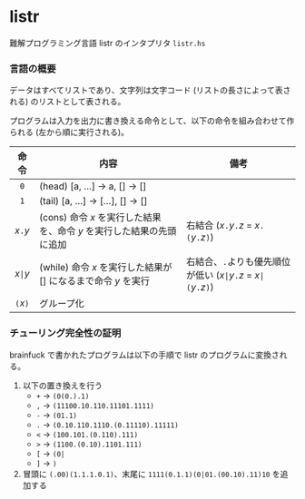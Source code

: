 # listr

難解プログラミング言語 listr のインタプリタ `listr.hs`

### 言語の概要

データはすべてリストであり、文字列は文字コード (リストの長さによって表される) のリストとして表される。

プログラムは入力を出力に書き換える命令として、以下の命令を組み合わせて作られる (左から順に実行される)。

|命令|内容|備考|
|:---:|---|---|
|`0`|(head) [a, …] → a, [] → []||
|`1`|(tail) [a, …] → […], [] → []||
|_x_`.`_y_|(cons) 命令 _x_ を実行した結果を、命令 _y_ を実行した結果の先頭に追加|右結合 (_x_`.`_y_`.`_z_ = _x_`.(`_y_`.`_z_`)`)|
|_x_`\|`_y_|(while) 命令 _x_ を実行した結果が [] になるまで命令 _y_ を実行|右結合、`.`よりも優先順位が低い (_x_`\|`_y_`.`_z_ = _x_`\|(`_y_`.`_z_`)`)|
|`(`_x_`)`|グループ化||

### チューリング完全性の証明

brainfuck で書かれたプログラムは以下の手順で listr のプログラムに変換される。

1. 以下の置き換えを行う
    - `+` → `(0(0.).1)`
    - `,` → `(11100.10.110.11101.1111)`
    - `-` → `(01.1)`
    - `.` → `(0.10.110.1110.(0.11110).11111)`
    - `<` → `(100.101.(0.110).111)`
    - `>` → `(1100.(0.10).1101.111)`
    - `[` → `(0|`
    - `]` → `)`
2. 冒頭に `(.00)(1.1.1.0.1)`、末尾に `1111(0.1.1)(0|01.(00.10).11)10` を追加する
